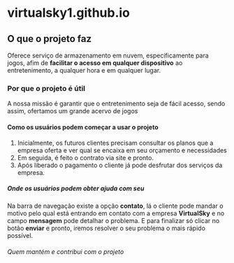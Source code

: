 # virtualsky1.github.io

## O que o projeto faz

Oferece serviço de armazenamento em nuvem, especificamente para jogos, afim de **facilitar o acesso em qualquer dispositivo** ao entretenimento, a qualquer hora e em qualquer lugar.

### Por que o projeto é útil

A nossa missão é garantir que o entretenimento seja de fácil acesso, sendo assim, ofertamos um grande acervo de jogos 

#### Como os usuários podem começar a usar o projeto

 1. Inicialmente, os futuros clientes precisam consultar os planos que a empresa oferta e ver qual se encaixa em seu orçamento e necessidades
 2. Em seguida, é feito o contrato via site e pronto.
 3. Após liberado o pagamento o cliente já pode desfrutar dos serviços da empresa.

##### Onde os usuários podem obter ajuda com seu 

Na barra de navegação existe a opção **contato**, lá o cliente pode mandar o motivo pelo qual está entrando em contato com a empresa **VirtualSky**
e no campo **mensagem** pode detalhar o problema. E para finalizar só clicar no botão **enviar** e pronto, iremos resolver o seu problema o mais rápido possível.

###### Quem mantém e contribui com o projeto

